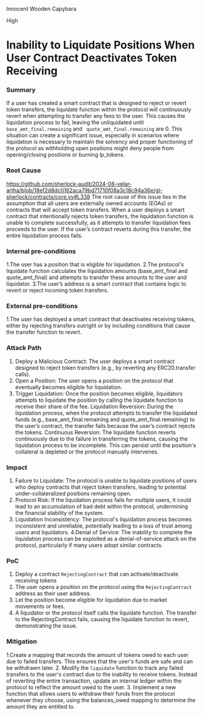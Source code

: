 Innocent Wooden Capybara

High

# Inability to Liquidate Positions When User Contract Deactivates Token Receiving

### Summary

If a user has created a smart contract that is designed to reject or revert token transfers, the liquidate function within the protocol will continuously revert when attempting to transfer any fees to the user. This causes the liquidation process to fail, leaving the unliquidated until `base_amt_final.remaining` and ` quote_amt_final.remaining` are 0. This situation can create a significant issue, especially in scenarios where liquidation is necessary to maintain the solvency and proper functioning of the protocol as withholding open positions might deny people from opening/closing positions or burning lp_tokens.

### Root Cause

https://github.com/sherlock-audit/2024-08-velar-artha/blob/18ef2d8dc0162aca79bd71710f08a3c18c94a36e/gl-sherlock/contracts/core.vy#L338
The root cause of this issue lies in the assumption that all users are externally owned accounts (EOAs) or contracts that will accept token transfers. When a user deploys a smart contract that intentionally rejects token transfers, the liquidation function is unable to complete successfully, as it attempts to transfer liquidation fees proceeds to the user. If the user’s contract reverts during this transfer, the entire liquidation process fails.

### Internal pre-conditions

1.The user has a position that is eligible for liquidation.
2.The protocol's liquidate function calculates the liquidation amounts (base_amt_final and quote_amt_final) and attempts to transfer these amounts to the user and liquidator.
3.The user’s address is a smart contract that contains logic to revert or reject incoming token transfers.

### External pre-conditions

1.The user has deployed a smart contract that deactivates receiving tokens, either by rejecting transfers outright or by including conditions that cause the transfer function to revert.


### Attack Path

1. Deploy a Malicious Contract: The user deploys a smart contract designed to reject token transfers (e.g., by reverting any ERC20.transfer calls).
2. Open a Position: The user opens a position on the protocol that eventually becomes eligible for liquidation.
3. Trigger Liquidation: Once the position becomes eligible,  liquidators  attempts to liquidate the position by calling the liquidate function to receive their share of the fee.
Liquidation Reversion: During the liquidation process, when the protocol attempts to transfer the liquidated funds (e.g., base_amt_final.remaining and quote_amt_final.remaining) to the user’s contract, the transfer fails because the user’s contract rejects the tokens.
Continuous Reversion: The liquidate function reverts continuously due to the failure in transferring the tokens, causing the liquidation process to be incomplete. This can persist until the position's collateral is depleted or the protocol manually intervenes.

### Impact

1. Failure to Liquidate: The protocol is unable to liquidate positions of users who deploy contracts that reject token transfers, leading to potential under-collateralized positions remaining open.
2. Protocol Risk: If the liquidation process fails for multiple users, it could lead to an accumulation of bad debt within the protocol, undermining the financial stability of the system.
3. Liquidation Inconsistency: The protocol's liquidation process becomes inconsistent and unreliable, potentially leading to a loss of trust among users and liquidators.
4.Denial of Service: The inability to complete the liquidation process can be exploited as a denial-of-service attack on the protocol, particularly if many users adopt similar contracts.

### PoC

1. Deploy a contract `RejectingContract` that can activate/deactivate receiving tokens
2. The user opens a position on the protocol using the `RejectingContract` address as their user address.
3. Let the position become eligible for liquidation due to market movements or fees.
4. A liquidator or the protocol itself calls the liquidate function.
The transfer to the RejectingContract fails, causing the liquidate function to revert, demonstrating the issue.

### Mitigation

1.Create a mapping that records the amount of tokens owed to each user due to failed transfers. This ensures that the user's funds are safe and can be withdrawn later.
2. Modify the `liquidate` function to track any failed transfers to the user's contract due to the inability to receive tokens. Instead of reverting the entire transaction, update an internal ledger within the protocol to reflect the amount owed to the user.
3. Implement a new function that allows users to withdraw their funds from the protocol whenever they choose, using the balances_owed mapping to determine the amount they are entitled to.